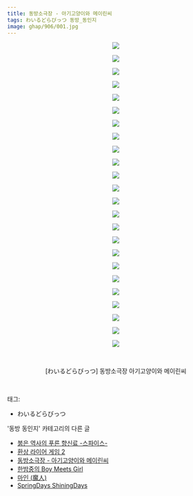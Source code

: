 ```yaml
---
title: 동방소극장 - 아기고양이와 메이린씨
tags: わいるどらびっつ 동방_동인지
image: ghap/906/001.jpg
---
```

<div class="article">
<p style="text-align: center; clear: none; float: none;"><img src="{{ site.nasurl }}/ghap/906/001.jpg"/></p>
<p style="text-align: center; clear: none; float: none;"><img src="{{ site.nasurl }}/ghap/906/002.jpg"/></p>
<p style="text-align: center; clear: none; float: none;"><img src="{{ site.nasurl }}/ghap/906/003.jpg"/></p>
<p style="text-align: center; clear: none; float: none;"><img src="{{ site.nasurl }}/ghap/906/004.jpg"/></p>
<p style="text-align: center; clear: none; float: none;"><img src="{{ site.nasurl }}/ghap/906/005.jpg"/></p>
<p style="text-align: center; clear: none; float: none;"><img src="{{ site.nasurl }}/ghap/906/006.jpg"/></p>
<p style="text-align: center; clear: none; float: none;"><img src="{{ site.nasurl }}/ghap/906/007.jpg"/></p>
<p style="text-align: center; clear: none; float: none;"><img src="{{ site.nasurl }}/ghap/906/008.jpg"/></p>
<p style="text-align: center; clear: none; float: none;"><img src="{{ site.nasurl }}/ghap/906/009.jpg"/></p>
<p style="text-align: center; clear: none; float: none;"><img src="{{ site.nasurl }}/ghap/906/010.jpg"/></p>
<p style="text-align: center; clear: none; float: none;"><img src="{{ site.nasurl }}/ghap/906/011.jpg"/></p>
<p style="text-align: center; clear: none; float: none;"><img src="{{ site.nasurl }}/ghap/906/012.jpg"/></p>
<p style="text-align: center; clear: none; float: none;"><img src="{{ site.nasurl }}/ghap/906/013.jpg"/></p>
<p style="text-align: center; clear: none; float: none;"><img src="{{ site.nasurl }}/ghap/906/014.jpg"/></p>
<p style="text-align: center; clear: none; float: none;"><img src="{{ site.nasurl }}/ghap/906/015.jpg"/></p>
<p style="text-align: center; clear: none; float: none;"><img src="{{ site.nasurl }}/ghap/906/016.jpg"/></p>
<p style="text-align: center; clear: none; float: none;"><img src="{{ site.nasurl }}/ghap/906/017.jpg"/></p>
<p style="text-align: center; clear: none; float: none;"><img src="{{ site.nasurl }}/ghap/906/018.jpg"/></p>
<p style="text-align: center; clear: none; float: none;"><img src="{{ site.nasurl }}/ghap/906/019.jpg"/></p>
<p style="text-align: center; clear: none; float: none;"><img src="{{ site.nasurl }}/ghap/906/020.jpg"/></p>
<p style="text-align: center; clear: none; float: none;"><img src="{{ site.nasurl }}/ghap/906/021.jpg"/></p>
<p style="text-align: center; clear: none; float: none;"><img src="{{ site.nasurl }}/ghap/906/022.jpg"/></p>
<p style="text-align: center; clear: none; float: none;"><img src="{{ site.nasurl }}/ghap/906/023.jpg"/></p>
<p style="text-align: center; clear: none; float: none;"><img src="{{ site.nasurl }}/ghap/906/024.jpg"/></p>
<p style="text-align: center; clear: none; float: none;"><br/></p>
<p style="text-align: center; clear: none; float: none;">[わいるどらびっつ] 동방소극장 아기고양이와 메이린씨</p>
<p><br/></p>
</div><div class="tagTrail">
<p>태그: </p>
<ul>
<li>わいるどらびっつ</li>
</ul>
</div><div class="another">
<p>'동방 동인지' 카테고리의 다른 글</p>
<ul>
<li><a href="/2016-07-17-ghap_908">붉은 역사의 푸른 향신료 -스파이스-</a></li>
<li><a href="/2016-07-17-ghap_907">환상 라이어 게임 2</a></li>
<li><a href="/2016-07-17-ghap_906">동방소극장 - 아기고양이와 메이린씨</a></li>
<li><a href="/2016-07-17-ghap_905">한밤중의 Boy Meets Girl</a></li>
<li><a href="/2016-07-17-ghap_903">마인 (魔人)</a></li>
<li><a href="/2016-07-17-ghap_902">SpringDays ShiningDays</a></li>
</ul>
</div><div class="cb_module cb_fluid">
<div class="cb_wrt cb_profile">
</div><!-- commentList close -->
</div>